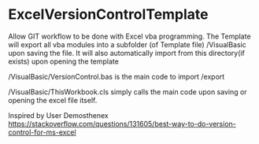 # ExcelVersionControlTemplate
Allow GIT workflow to be done with Excel vba programming. The Template will export all vba modules into a subfolder (of Template file) /VisualBasic upon saving the file. It will also automatically import from this directory(if exists) upon opening the template

/VisualBasic/VersionControl.bas is the main code to import /export

/VisualBasic/ThisWorkbook.cls simply calls the main code upon saving or opening the excel file itself.

Inspired by User Demosthenex https://stackoverflow.com/questions/131605/best-way-to-do-version-control-for-ms-excel
